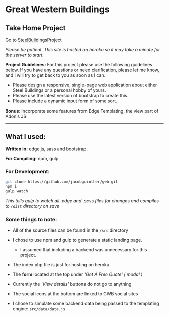 # Great Western Buildings
## Take Home Project

Go to [SteelBuildingsProject](https://gwb-project.herokuapp.com/dist/index.html)

*Please be patient. This site is hosted on heroku so it may take a minute for the server to start.*

**Project Guidelines:**
For this project please use the following guidelines below. If you have any questions or need clarification, please let me know, and I will try to get back to you as soon as I can.

- Please design a responsive, single-page web application about either Steel Buildings or a personal hobby of yours.
- Please use the latest version of bootstrap to create this.
- Please include a dynamic input form of some sort.

**Bonus**: Incorporate some features from Edge Templating, the view part of Adonis JS.

---

## What I used:

**Written in:** edge.js, sass and bootstrap.

**For Compiling:** npm, gulp

### For Development:
``` bash
git clone https://github.com/jacobguinther/gwb.git
npm i
gulp watch
```
*This tells gulp to watch all .edge and .scss files for changes and compiles to `/dist` directory on save*


### Some things to note:

- All of the source files can be found in the `/src` directory

- I chose to use npm and gulp to generate a static landing page.
  - I assumed that including a backend was unnecessary for this project.
- The index.php file is just for hosting on heroku
- The **form** located at the top under *'Get A Free Quote' ( modal )*
- Currently the *'View details'* buttons do not go to anything
- The social icons at the bottom are linked to GWB social sites
- I chose to simulate some backend data being passed to the templating engine: `src/data/data.js`

